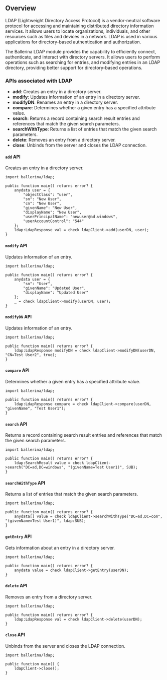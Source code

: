 ## Overview

LDAP (Lightweight Directory Access Protocol) is a vendor-neutral software protocol for accessing and maintaining distributed directory information services. It allows users to locate organizations, individuals, and other resources such as files and devices in a network. LDAP is used in various applications for directory-based authentication and authorization.

The Ballerina LDAP module provides the capability to efficiently connect, authenticate, and interact with directory servers. It allows users to perform operations such as searching for entries, and modifying entries in an LDAP directory, providing better support for directory-based operations.

### APIs associated with LDAP

- **add**: Creates an entry in a directory server.
- **modify**: Updates information of an entry in a directory server.
- **modifyDN**: Renames an entry in a directory server.
- **compare**: Determines whether a given entry has a specified attribute value.
- **search**: Returns a record containing search result entries and references that match the given search parameters.
- **searchWithType**: Returns a list of entries that match the given search parameters.
- **delete**: Removes an entry from a directory server.
- **close**: Unbinds from the server and closes the LDAP connection.

#### `add` API

Creates an entry in a directory server.

```ballerina
import ballerina/ldap;

public function main() returns error? {
    anydata user = {
        "objectClass": "user",
        "sn": "New User",
        "cn": "New User",
        "givenName": "New User",
        "displayName": "New User",
        "userPrincipalName": "newuser@ad.windows",
        "userAccountControl": "544"
    };
    ldap:LdapResponse val = check ldapClient->add(userDN, user);
}
```

#### `modify` API

Updates information of an entry.

```ballerina
import ballerina/ldap;

public function main() returns error? {
    anydata user = {
        "sn": "User",
        "givenName": "Updated User",
        "displayName": "Updated User"
    };
    _ = check ldapClient->modify(userDN, user);
}
```

#### `modifyDN` API

Updates information of an entry.

```ballerina
import ballerina/ldap;

public function main() returns error? {
    ldap:LdapResponse modifyDN = check ldapClient->modifyDN(userDN, "CN=Test User2", true);
}
```

#### `compare` API

Determines whether a given entry has a specified attribute value.

```ballerina
import ballerina/ldap;

public function main() returns error? {
    ldap:LdapResponse compare = check ldapClient->compare(userDN, "givenName", "Test User1");
}
```

#### `search` API

Returns a record containing search result entries and references that match the given search parameters.

```ballerina
import ballerina/ldap;

public function main() returns error? {
    ldap:SearchResult value = check ldapClient->search("DC=ad,DC=windows", "(givenName=Test User1)", SUB);
}
```

#### `searchWithType` API

Returns a list of entries that match the given search parameters.

```ballerina
import ballerina/ldap;

public function main() returns error? {
    anydata[] value = check ldapClient->searchWithType("DC=ad,DC=com", "(givenName=Test User1)", ldap:SUB);
}
```

#### `getEntry` API

Gets information about an entry in a directory server.

```ballerina
import ballerina/ldap;

public function main() returns error? {
    anydata value = check ldapClient->getEntry(userDN);
}
```

#### `delete` API

Removes an entry from a directory server.

```ballerina
import ballerina/ldap;

public function main() returns error? {
    ldap:LdapResponse val = check ldapClient->delete(userDN);
}
```

#### `close` API

Unbinds from the server and closes the LDAP connection.

```ballerina
import ballerina/ldap;

public function main() {
    ldapClient->close();
}
```
